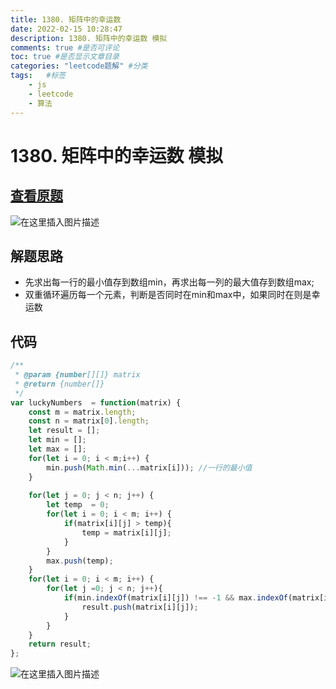 ```yaml
---
title: 1380. 矩阵中的幸运数
date: 2022-02-15 10:28:47
description: 1380. 矩阵中的幸运数 模拟
comments: true #是否可评论
toc: true #是否显示文章目录
categories: "leetcode题解" #分类
tags:   #标签
	- js
	- leetcode
	- 算法
---
```



# 1380. 矩阵中的幸运数 模拟

## [查看原题](https://leetcode-cn.com/problems/lucky-numbers-in-a-matrix/)
![在这里插入图片描述](https://img-blog.csdnimg.cn/19daf0e7d41949d0837321b86828bfa7.png?x-oss-process=image/watermark,type_d3F5LXplbmhlaQ,shadow_50,text_Q1NETiBA562xLi4=,size_20,color_FFFFFF,t_70,g_se,x_16)

## 解题思路

- 先求出每一行的最小值存到数组min，再求出每一列的最大值存到数组max;
- 双重循环遍历每一个元素，判断是否同时在min和max中，如果同时在则是幸运数

## 代码

```javascript
/**
 * @param {number[][]} matrix
 * @return {number[]}
 */
var luckyNumbers  = function(matrix) {
	const m = matrix.length;
	const n = matrix[0].length;
	let result = [];
	let min = [];
	let max = [];
	for(let i = 0; i < m;i++) {
		min.push(Math.min(...matrix[i])); //一行的最小值	
	}
	
	for(let j = 0; j < n; j++) {
		let temp  = 0;
		for(let i = 0; i < m; i++) {
			if(matrix[i][j] > temp){
				temp = matrix[i][j];
			}
		}
		max.push(temp);
	}
	for(let i = 0; i < m; i++) {
		for(let j =0; j < n; j++){
			if(min.indexOf(matrix[i][j]) !== -1 && max.indexOf(matrix[i][j]) !==-1) {
				result.push(matrix[i][j]);
			}
		}
	}
	return result;
};

```

![在这里插入图片描述](https://img-blog.csdnimg.cn/116366291d494d0f8951e4eb07bbd382.png?x-oss-process=image/watermark,type_d3F5LXplbmhlaQ,shadow_50,text_Q1NETiBA562xLi4=,size_20,color_FFFFFF,t_70,g_se,x_16)
